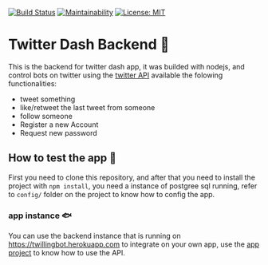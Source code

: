 [![Build Status](https://travis-ci.com/SAMCRODE/twillingbot-backend.svg?branch=master)](https://travis-ci.com/SAMCRODE/twillingbot-backend) [![Maintainability](https://api.codeclimate.com/v1/badges/4aa3cd4c9409ba34db81/maintainability)](https://codeclimate.com/github/SAMCRODE/backend/maintainability) [![License: MIT](https://img.shields.io/badge/License-MIT-yellow.svg)](https://github.com/PS-ES-2020-1-TwitterBotDashboard/backend/blob/master/LICENSE)
# Twitter Dash Backend :whale2:
This is the backend for twitter dash app, it was builded with nodejs, and control bots on twitter using the [twitter API](https://developer.twitter.com/en/docs "twitter api") available the folowing functionalities:

- tweet something
- like/retweet the last tweet from someone
- follow someone
- Register a new Account
- Request new password

## How to test the app :star2:

First you need to clone this repository, and after that you need to install the project with `npm install`, you need a instance of postgree sql running, refer to `config/` folder on the project to know how to config the app.

### app instance :fish:

You can use the backend instance that is running on https://twillingbot.herokuapp.com to integrate on your own app, use the [app project](https://github.com/rafaelcsva/Twilling-Bot "app project") to know how to use the API.
